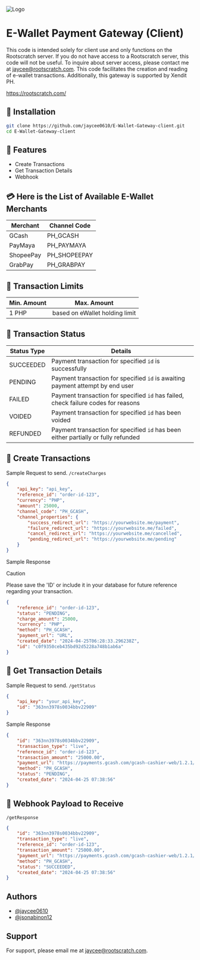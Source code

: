 
![Logo](https://repository-images.githubusercontent.com/795007219/4011336c-307b-40f4-8620-7841902e9e09)


# E-Wallet Payment Gateway (Client)

This code is intended solely for client use and only functions on the Rootscratch server. If you do not have access to a Rootscratch server, this code will not be useful. To inquire about server access, please contact me at jaycee@rootscratch.com. This code facilitates the creation and reading of e-wallet transactions. Additionally, this gateway is supported by Xendit PH.

https://rootscratch.com/
## 🧬 Installation

```bash
git clone https://github.com/jaycee0610/E-Wallet-Gateway-client.git
cd E-Wallet-Gateway-client
```
    
## 🤖 Features

- Create Transactions
- Get Transaction Details
- Webhook



## 💳 Here is the List of Available E-Wallet Merchants
| Merchant | Channel Code                          |
|-------------------|--------------------------------------|
| GCash             | PH_GCASH |
| PayMaya           | PH_PAYMAYA |
| ShopeePay          | PH_SHOPEEPAY |
| GrabPay           | PH_GRABPAY |

## 📢 Transaction Limits
|Min. Amount | Max. Amount|
|-------------------|--------------------------------------|
|1 PHP | based on eWallet holding limit

## 🔔 Transaction Status
| Status Type | Details                         |
|-------------------|--------------------------------------|
| SUCCEEDED             | Payment transaction for specified ``id`` is successfully |
| PENDING             | Payment transaction for specified ``id`` is awaiting payment attempt by end user |
| FAILED             | Payment transaction for specified ``id`` has failed, check failure codes for reasons |
| VOIDED             | Payment transaction for specified ``id`` has been voided |
| REFUNDED             | Payment transaction for specified ``id`` has been either partially or fully refunded |

## 📌 Create Transactions

Sample Request to send. ``/createCharges``

```json
{
    "api_key": "api_key",
    "reference_id": "order-id-123",
    "currency": "PHP",
    "amount": 25000,
    "channel_code": "PH_GCASH",
    "channel_properties": {
        "success_redirect_url": "https://yourwebsite.me/payment",
        "failure_redirect_url": "https://yourwebsite.me/failed",
        "cancel_redirect_url": "https://yourwebsite.me/cancelled",
        "pending_redirect_url": "https://yourwebsite.me/pending"
    }
}
```

Sample Response
> [!CAUTION]
> Please save the 'ID' or include it in your database for future reference regarding your transaction.

```json
{
    "reference_id": "order-id-123",
    "status": "PENDING",
    "charge_amount": 25000,
    "currency": "PHP",
    "method": "PH_GCASH",
    "payment_url": "URL",
    "created_date": "2024-04-25T06:28:33.296238Z",
    "id": "c0f9350ceb435bd92d5228a748b1ab6a"
}
```

## 📌 Get Transaction Details
Sample Request to send. ``/getStatus``

```json
{
    "api_key": "your_api_key",
    "id": "363nn3978s0034bbv22909"
}
```
Sample Response
```json
{
    "id": "363nn3978s0034bbv22909",
    "transaction_type": "live",
    "reference_id": "order-id-123",
    "transaction_amount": "25000.00",
    "payment_url": "https://payments.gcash.com/gcash-cashier-web/1.2.1/..",
    "method": "PH_GCASH",
    "status": "PENDING",
    "created_date": "2024-04-25 07:38:56"
}
```

## 📌 Webhook Payload to Receive
``/getResponse``
```json
{
    "id": "363nn3978s0034bbv22909",
    "transaction_type": "live",
    "reference_id": "order-id-123",
    "transaction_amount": "25000.00",
    "payment_url": "https://payments.gcash.com/gcash-cashier-web/1.2.1/..",
    "method": "PH_GCASH",
    "status": "SUCCEEDED",
    "created_date": "2024-04-25 07:38:56"
}
```
## Authors

- [@jaycee0610](https://github.com/jaycee0610)
- [@jsonabinon12](https://github.com/jsonabinon12)


## Support

For support, please email me at jaycee@rootscratch.com.
